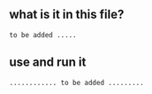 ## what is it in this file? 
    to be added .....
## use and run it
    ............ to be added .........